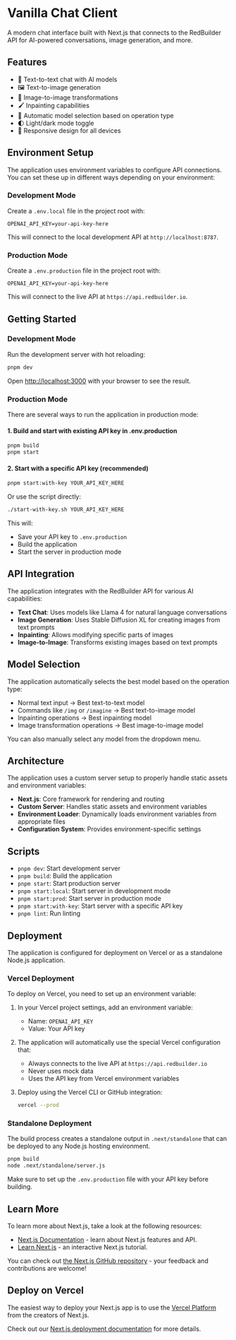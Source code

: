 # Vanilla Chat Client

A modern chat interface built with Next.js that connects to the RedBuilder API for AI-powered conversations, image generation, and more.

## Features

- 💬 Text-to-text chat with AI models
- 🖼️ Text-to-image generation
- 🎨 Image-to-image transformations
- 🖌️ Inpainting capabilities
- 🔄 Automatic model selection based on operation type
- 🌓 Light/dark mode toggle
- 📱 Responsive design for all devices

## Environment Setup

The application uses environment variables to configure API connections. You can set these up in different ways depending on your environment:

### Development Mode

Create a `.env.local` file in the project root with:

```
OPENAI_API_KEY=your-api-key-here
```

This will connect to the local development API at `http://localhost:8787`.

### Production Mode

Create a `.env.production` file in the project root with:

```
OPENAI_API_KEY=your-api-key-here
```

This will connect to the live API at `https://api.redbuilder.io`.

## Getting Started

### Development Mode

Run the development server with hot reloading:

```bash
pnpm dev
```

Open [http://localhost:3000](http://localhost:3000) with your browser to see the result.

### Production Mode

There are several ways to run the application in production mode:

#### 1. Build and start with existing API key in .env.production

```bash
pnpm build
pnpm start
```

#### 2. Start with a specific API key (recommended)

```bash
pnpm start:with-key YOUR_API_KEY_HERE
```

Or use the script directly:

```bash
./start-with-key.sh YOUR_API_KEY_HERE
```

This will:
- Save your API key to `.env.production`
- Build the application
- Start the server in production mode

## API Integration

The application integrates with the RedBuilder API for various AI capabilities:

- **Text Chat**: Uses models like Llama 4 for natural language conversations
- **Image Generation**: Uses Stable Diffusion XL for creating images from text prompts
- **Inpainting**: Allows modifying specific parts of images
- **Image-to-Image**: Transforms existing images based on text prompts

## Model Selection

The application automatically selects the best model based on the operation type:

- Normal text input → Best text-to-text model
- Commands like `/img` or `/imagine` → Best text-to-image model
- Inpainting operations → Best inpainting model
- Image transformation operations → Best image-to-image model

You can also manually select any model from the dropdown menu.

## Architecture

The application uses a custom server setup to properly handle static assets and environment variables:

- **Next.js**: Core framework for rendering and routing
- **Custom Server**: Handles static assets and environment variables
- **Environment Loader**: Dynamically loads environment variables from appropriate files
- **Configuration System**: Provides environment-specific settings

## Scripts

- `pnpm dev`: Start development server
- `pnpm build`: Build the application
- `pnpm start`: Start production server
- `pnpm start:local`: Start server in development mode
- `pnpm start:prod`: Start server in production mode
- `pnpm start:with-key`: Start server with a specific API key
- `pnpm lint`: Run linting

## Deployment

The application is configured for deployment on Vercel or as a standalone Node.js application.

### Vercel Deployment

To deploy on Vercel, you need to set up an environment variable:

1. In your Vercel project settings, add an environment variable:
   - Name: `OPENAI_API_KEY`
   - Value: Your API key

2. The application will automatically use the special Vercel configuration that:
   - Always connects to the live API at `https://api.redbuilder.io`
   - Never uses mock data
   - Uses the API key from Vercel environment variables

3. Deploy using the Vercel CLI or GitHub integration:
   ```bash
   vercel --prod
   ```

### Standalone Deployment

The build process creates a standalone output in `.next/standalone` that can be deployed to any Node.js hosting environment.

```bash
pnpm build
node .next/standalone/server.js
```

Make sure to set up the `.env.production` file with your API key before building.

## Learn More

To learn more about Next.js, take a look at the following resources:

- [Next.js Documentation](https://nextjs.org/docs) - learn about Next.js features and API.
- [Learn Next.js](https://nextjs.org/learn) - an interactive Next.js tutorial.

You can check out [the Next.js GitHub repository](https://github.com/vercel/next.js) - your feedback and contributions are welcome!

## Deploy on Vercel

The easiest way to deploy your Next.js app is to use the [Vercel Platform](https://vercel.com/new?utm_medium=default-template&filter=next.js&utm_source=create-next-app&utm_campaign=create-next-app-readme) from the creators of Next.js.

Check out our [Next.js deployment documentation](https://nextjs.org/docs/app/building-your-application/deploying) for more details.
